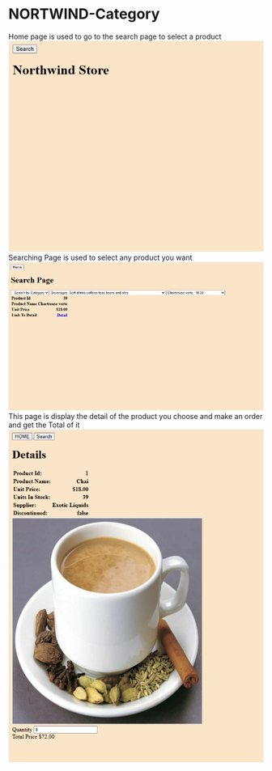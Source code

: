 # NORTWIND-Category
Home page is used to go to the search page to select  a product
![Home Page](./images/IndexPage.png)
Searching Page is used to select any product you want 
![search Page](./images/SearchPage.png)
This page is display the detail of the product you choose and make an order and get the Total of it 
![detail Page](./images/DetailsPage.png)

